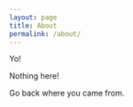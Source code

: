 ```yaml
---
layout: page
title: About
permalink: /about/
---
```


Yo!

Nothing here!

Go back where you came from.
